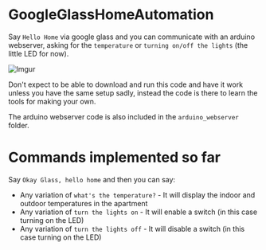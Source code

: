 GoogleGlassHomeAutomation
=========================

Say `Hello Home` via google glass and you can communicate with an arduino webserver, asking for the `temperature` or `turning on/off the lights` (the little LED for now).

![Imgur](http://i.imgur.com/bSrnav2.jpg)

Don't expect to be able to download and run this code and have it work unless you have the same setup sadly, instead the code is there to learn the tools for making your own.

The arduino webserver code is also included in the `arduino_webserver` folder.

# Commands implemented so far

Say `Okay Glass, hello home` and then you can say:

* Any variation of `what's the temperature?` - It will display the indoor and outdoor temperatures in the apartment
* Any variation of `turn the lights on` - It will enable a switch (in this case turning on the LED)
* Any variation of `turn the lights off` - It will disable a switch (in this case turning on the LED)
